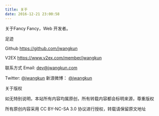 ```yaml
---
title: 关于
date: 2016-12-21 23:00:58
---
```



关于Fancy
Fancy，Web 开发者。

足迹

Github
https://github.com/jwangkun

V2EX
https://www.v2ex.com/member/jwangkun

联系方式
Email: dev@jwangkun.com

Twitter: [@jwangkun](https://twitter.com/jwangkun)
新浪微博： [@jwangkun](http://weibo.com/jwangkun)



关于版权

如无特别说明，本站所有内容均属原创，所有转载内容都会标明来源，尊重版权

所有原创内容采用 CC BY-NC-SA 3.0 协议进行授权，转载请保留原文地址